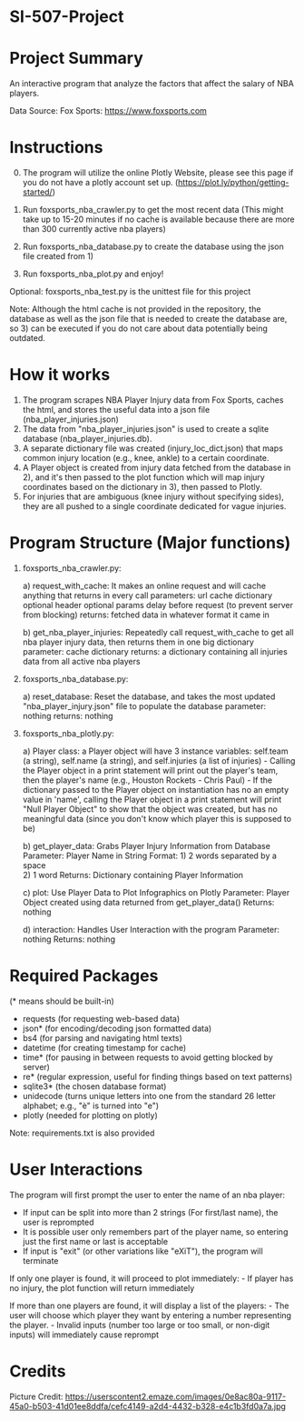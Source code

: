 # SI-507-Project

# Project Summary
An interactive program that analyze the factors that affect the salary of NBA players.

Data Source:
Fox Sports: https://www.foxsports.com

# Instructions

0) The program will utilize the online Plotly Website, please see this page if you do not have a plotly account set up. (https://plot.ly/python/getting-started/)

1) Run foxsports_nba_crawler.py to get the most recent data (This might take up to 15-20 minutes if no cache is available because there are more than 300 currently active nba players)
2) Run foxsports_nba_database.py to create the database using the json file created from 1)
3) Run foxsports_nba_plot.py and enjoy!

Optional: foxsports_nba_test.py is the unittest file for this project

Note: Although the html cache is not provided in the repository, the database as well as the json file that is needed to create the database are, so 3) can be executed if you do not care about data potentially being outdated.


# How it works

1) The program scrapes NBA Player Injury data from Fox Sports, caches the html, and stores the useful data into a json file (nba_player_injuries.json)
2) The data from "nba_player_injuries.json" is used to create a sqlite database (nba_player_injuries.db).
3) A separate dictionary file was created (injury_loc_dict.json) that maps common injury location (e.g., knee, ankle) to a certain coordinate.
4) A Player object is created from injury data fetched from the database in 2), and it's then passed to the plot function which will map injury coordinates based on the dictionary in 3), then passed to Plotly.
5) For injuries that are ambiguous (knee injury without specifying sides), they are all pushed to a single coordinate dedicated for vague injuries.


# Program Structure (Major functions)

1) foxsports_nba_crawler.py:

    a) request_with_cache: It makes an online request and will cache anything that returns in every call
        parameters: url
                    cache dictionary
                    optional header
                    optional params
                    delay before request (to prevent server from blocking)
        returns: fetched data in whatever format it came in
        
    b) get_nba_player_injuries: Repeatedly call request_with_cache to get all nba player injury data, then returns them in one big dictionary
        parameter: cache dictionary
        returns: a dictionary containing all injuries data from all active nba players

2) foxsports_nba_database.py:

    a) reset_database: Reset the database, and takes the most updated "nba_player_injury.json" file to populate the database
        parameter: nothing
        returns: nothing
        
3) foxsports_nba_plotly.py:

    a) Player class: a Player object will have 3 instance variables: self.team (a string), self.name (a string), and self.injuries (a list of injuries)
        - Calling the Player object in a print statement will print out the player's team, then the player's name (e.g., Houston Rockets - Chris Paul)
        - If the dictionary passed to the Player object on instantiation has no an empty value in 'name', calling the Player object in a print statement will print "Null Player Object" to show that the object was created, but has no meaningful data (since you don't know which player this is supposed to be)
        
    b) get_player_data: Grabs Player Injury Information from Database
        Parameter: Player Name in String Format:
                  1) 2 words separated by a space           
                  2) 1 word
        Returns: Dictionary containing Player Information
        
    c) plot: Use Player Data to Plot Infographics on Plotly
        Parameter: Player Object created using data returned from get_player_data()
        Returns: nothing 
        
    d) interaction: Handles User Interaction with the program
        Parameter: nothing
        Returns: nothing


# Required Packages
(* means should be built-in)

- requests          (for requesting web-based data)
- json*             (for encoding/decoding json formatted data)
- bs4               (for parsing and navigating html texts)
- datetime          (for creating timestamp for cache)
- time*             (for pausing in between requests to avoid getting blocked by server)
- re*               (regular expression, useful for finding things based on text patterns)
- sqlite3*          (the chosen database format)
- unidecode         (turns unique letters into one from the standard 26 letter alphabet; e.g., "è" is turned into "e")
- plotly            (needed for plotting on plotly)

Note: requirements.txt is also provided

# User Interactions

The program will first prompt the user to enter the name of an nba player:
  - If input can be split into more than 2 strings (For first/last name), the user is reprompted
  - It is possible user only remembers part of the player name, so entering just the first name or last is acceptable
  - If input is "exit" (or other variations like "eXiT"), the program will terminate
  
  If only one player is found, it will proceed to plot immediately:
    - If player has no injury, the plot function will return immediately
    
  If more than one players are found, it will display a list of the players:
    - The user will choose which player they want by entering a number representing the player.
    - Invalid inputs (number too large or too small, or non-digit inputs) will immediately cause reprompt


# Credits

Picture Credit: https://userscontent2.emaze.com/images/0e8ac80a-9117-45a0-b503-41d01ee8ddfa/cefc4149-a2d4-4432-b328-e4c1b3fd0a7a.jpg
